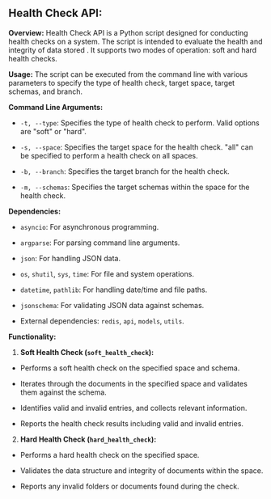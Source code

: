 ## Health Check API:

**Overview:** Health Check API is a Python script designed for conducting health checks on a system. The script is intended to evaluate the health and integrity of data stored . It supports two modes of operation: soft and hard health checks.

**Usage:** The script can be executed from the command line with various parameters to specify the type of health check, target space, target schemas, and branch.

**Command Line Arguments:**

- `-t, --type`: Specifies the type of health check to perform. Valid options are "soft" or "hard".

- `-s, --space`: Specifies the target space for the health check. "all" can be specified to perform a health check on all spaces.

- `-b, --branch`: Specifies the target branch for the health check.

- `-m, --schemas`: Specifies the target schemas within the space for the health check.

**Dependencies:**

- `asyncio`: For asynchronous programming.

- `argparse`: For parsing command line arguments.

- `json`: For handling JSON data.

- `os`, `shutil`, `sys`, `time`: For file and system operations.

- `datetime`, `pathlib`: For handling date/time and file paths.

- `jsonschema`: For validating JSON data against schemas.

- External dependencies: `redis`, `api`, `models`, `utils`.

**Functionality:**

1.  **Soft Health Check (`soft_health_check`):**

- Performs a soft health check on the specified space and schema.

- Iterates through the documents in the specified space and validates them against the schema.

- Identifies valid and invalid entries, and collects relevant information.

- Reports the health check results including valid and invalid entries.

2.  **Hard Health Check (`hard_health_check`):**

- Performs a hard health check on the specified space.

- Validates the data structure and integrity of documents within the space.

- Reports any invalid folders or documents found during the check.
